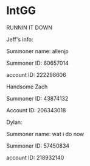 # IntGG
RUNNIN IT DOWN

Jeff's info:

Summoner name: allenjp

Summoner ID: 60657014

account ID: 222298606

Handsome Zach

Summoner ID: 43874132

Account ID: 206343018

Dylan:

Summoner name: wat i do now

Summoner ID: 57450834

account ID: 218932140

